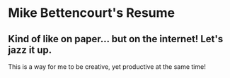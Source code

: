 # Mike Bettencourt's Resume

## Kind of like on paper... but on the internet! Let's jazz it up.

This is a way for me to be creative, yet productive at the same time!
